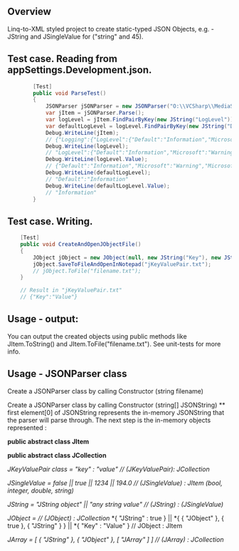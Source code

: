 ## Overview
Linq-to-XML styled project to create static-typed JSON Objects, e.g. - JString and JSingleValue for ("string" and 45).

## Test case. Reading from appSettings.Development.json.
```C#
        [Test]
        public void ParseTest()
        {
            JSONParser jSONParser = new JSONParser("O:\\VCSharp\\MediaStreamer.Web\\AuthMVCApplication\\appsettings.Development.json");
            var jItem = jSONParser.Parse();
            var logLevel = jItem.FindPairByKey(new JString("LogLevel"));
            var defaultLogLevel = logLevel.FindPairByKey(new JString("Default"));
            Debug.WriteLine(jItem); 
            // {"Logging":{"LogLevel":{"Default":"Information","Microsoft":"Warning","Microsoft.Hosting.Lifetime":"Information"}}}
            Debug.WriteLine(logLevel); 
            // "LogLevel":{"Default":"Information","Microsoft":"Warning","Microsoft.Hosting.Lifetime":"Information"}
            Debug.WriteLine(logLevel.Value); 
            // {"Default":"Information","Microsoft":"Warning","Microsoft.Hosting.Lifetime":"Information"}
            Debug.WriteLine(defaultLogLevel); 
            // "Default":"Information"
            Debug.WriteLine(defaultLogLevel.Value); 
            // "Information"
        }
```
## Test case. Writing.
```C#
    [Test]
    public void CreateAndOpenJObjectFile()
    {
        JObject jObject = new JObject(null, new JString("Key"), new JString("Value"));
        jObject.SaveToFileAndOpenInNotepad("jKeyValuePair.txt");
        // jObject.ToFile("filename.txt");
    }

    // Result in "jKeyValuePair.txt"
    // {"Key":"Value"}
```

## Usage - output:
You can output the created objects using public methods like JItem.ToString() and JItem.ToFile("filename.txt"). 
See unit-tests for more info.

## Usage - JSONParser class
Create a JSONParser class by calling Constructor (string filename)

Create a JSONParser class by calling Constructor (string[] JSONString) 
** first element[0] of JSONString represents the in-memory JSONString that the parser will parse through.
The next step is the in-memory objects represented :

**public abstract class JItem** 

**public abstract class JCollection**

*JKeyValuePair class = "key" : "value"                             // (JKeyValuePair): JCollection*

*JSingleValue = false || true || 1234 || 194.0                     // (JSingleValue) : JItem (bool, integer, double, string)*

*JString = "JString object" || "any string value"                  // (JString) : (JSingleValue)*

*JObject =                                                         // (JObject) : JCollection*
    *{ "JString" : true } || 
    *{ { "JObject" }, { true }, { "JString" } } || 
    *{ "Key" : "Value" } // JObject : JItem
    
*JArray = [ { "JString" }, { "JObject" }, [ "JArray" ] ]           // (JArray) : JCollection*
